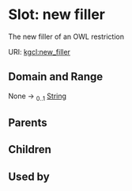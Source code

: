 
# Slot: new filler


The new filler of an OWL restriction

URI: [kgcl:new_filler](http://w3id.org/kgcl_schema/new_filler)


## Domain and Range

None &#8594;  <sub>0..1</sub> [String](types/String.md)

## Parents


## Children


## Used by

